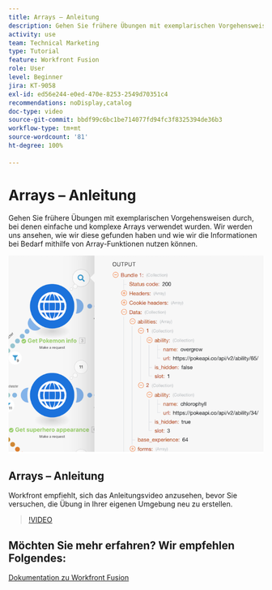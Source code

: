 ```yaml
---
title: Arrays – Anleitung
description: Gehen Sie frühere Übungen mit exemplarischen Vorgehensweisen durch, bei denen einfache und komplexe Arrays in [!DNL Adobe Workfront Fusion]verwendet wurden.
activity: use
team: Technical Marketing
type: Tutorial
feature: Workfront Fusion
role: User
level: Beginner
jira: KT-9058
exl-id: ed56e244-e0ed-470e-8253-2549d70351c4
recommendations: noDisplay,catalog
doc-type: video
source-git-commit: bbdf99c6bc1be714077fd94fc3f8325394de36b3
workflow-type: tm+mt
source-wordcount: '81'
ht-degree: 100%

---
```


# Arrays – Anleitung

Gehen Sie frühere Übungen mit exemplarischen Vorgehensweisen durch, bei denen einfache und komplexe Arrays verwendet wurden. Wir werden uns ansehen, wie wir diese gefunden haben und wie wir die Informationen bei Bedarf mithilfe von Array-Funktionen nutzen können.

![Ein Bild eines Fusion-Szenarios](assets/final-functional-bits-and-bobs-1.png)

## Arrays – Anleitung

Workfront empfiehlt, sich das Anleitungsvideo anzusehen, bevor Sie versuchen, die Übung in Ihrer eigenen Umgebung neu zu erstellen.

>[!VIDEO](https://video.tv.adobe.com/v/335299/?quality=12&learn=on&enablevpops=1)


## Möchten Sie mehr erfahren? Wir empfehlen Folgendes:

[Dokumentation zu Workfront Fusion](https://experienceleague.adobe.com/de/docs/workfront-fusion/using/get-started-with-fusion/understand-workfront-fusion/workfront-fusion-overview)
